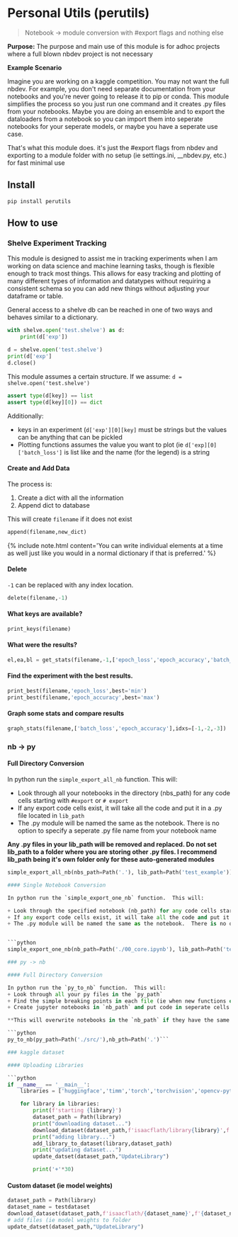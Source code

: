 # Personal Utils (perutils)
> Notebook -> module conversion with #export flags and nothing else


**Purpose:**  The purpose and main use of this module is for adhoc projects where a full blown nbdev project is not necessary 

**Example Scenario** 

Imagine you are working on a kaggle competition. You may not want the full nbdev.  For example, you don't need separate documentation from your notebooks and you're never going to release it to pip or conda.  This module simplifies the process so you just run one command and it creates .py files from your notebooks.  Maybe you are doing an ensemble and to export the dataloaders from a notebook so you can import them into seperate notebooks for your seperate models, or maybe you have a seperate use case.

That's what this module does.  it's just the #export flags from nbdev and exporting to a module folder with no setup (ie settings.ini, \_\_nbdev.py, etc.) for fast minimal use

## Install

`pip install perutils`

## How to use

### Shelve Experiment Tracking

This module is designed to assist me in tracking experiments when I am working on data science and machine learning tasks, though is flexible enough to track most things.  This allows for easy tracking and plotting of many different types of information and datatypes without requiring a consistent schema so you can add new things without adjusting your dataframe or table.

General access to a shelve db can be reached in one of two ways and behaves similar to a dictionary.

```python
with shelve.open('test.shelve') as d: 
    print(d['exp'])

d = shelve.open('test.shelve')
print(d['exp']
d.close()
```

This module assumes a certain structure.  If we assume: `d = shelve.open('test.shelve')`

```python
assert type(d[key]) == list
assert type(d[key][0]) == dict
```

Additionally:
+ keys in an experiment (`d['exp'][0][key]` must be strings but the values can be anything that can be pickled
+ Plotting functions assumes the value you want to plot (ie `d['exp][0]['batch_loss']` is list like and the name (for the legend) is a string

#### Create and Add Data

The process is:
1. Create a dict with all the information
2. Append dict to database

This will create `filename` if it does not exist

```python
append(filename,new_dict)
```
{% include note.html content='You can write individual elements at a time as well just like you would in a normal dictionary if that is preferred.' %}

#### Delete

`-1` can be replaced with any index location.

```python
delete(filename,-1)
```

#### What keys are available?

```python
print_keys(filename)
```

#### What were the results?

```python
el,ea,bl = get_stats(filename,-1,['epoch_loss','epoch_accuracy','batch_loss'],display=True)
```

#### Find the experiment with the best results.

```python
print_best(filename,'epoch_loss',best='min')
print_best(filename,'epoch_accuracy',best='max')
```

#### Graph some stats and compare results

```python
graph_stats(filename,['batch_loss','epoch_accuracy'],idxs=[-1,-2,-3])
```

### nb -> py

#### Full Directory Conversion

In python run the `simple_export_all_nb` function.  This will:
+ Look through all your notebooks in the directory (nbs_path) for any code cells starting with `#export` or `# export`
+ If any export code cells exist, it will take all the code and put it in a .py file located in `lib_path`
+ The .py module will be named the same as the notebook.  There is no option to specify a seperate .py file name from your notebook name

**Any .py files in your lib_path will be removed and replaced.  Do not set lib_path to a folder where you are storing other .py files.  I recommend lib_path being it's own folder only for these auto-generated modules**

```python
simple_export_all_nb(nbs_path=Path('.'), lib_path=Path('test_example'))```

#### Single Notebook Conversion

In python run the `simple_export_one_nb` function.  This will:

+ Look through the specified notebook (nb_path) for any code cells starting with `#export` or `# export`
+ If any export code cells exist, it will take all the code and put it in a .py file located in `lib_path`
+ The .py module will be named the same as the notebook.  There is no option to specify a seperate .py file name from your notebook name


```python
simple_export_one_nb(nb_path=Path('./00_core.ipynb'), lib_path=Path('test_example'))```

### py -> nb

#### Full Directory Conversion

In python run the `py_to_nb` function.  This will:
+ Look through all your py files in the `py_path`
+ Find the simple breaking points in each file (ie when new functions or classes are defined
+ Create jupyter notebooks in `nb_path` and put code in seperate cells (with `#export` flag)

**This will overwrite notebooks in the `nb_path` if they have the same name other than extension as a python module**

```python
py_to_nb(py_path=Path('./src/'),nb_pth=Path('.')```

### kaggle dataset

#### Uploading Libraries

```python
if __name__ == '__main__':
    libraries = ['huggingface','timm','torch','torchvision','opencv-python','albumentations','fastcore']

    for library in libraries: 
        print(f'starting {library}')
        dataset_path = Path(library)
        print("downloading dataset...")
        download_dataset(dataset_path,f'isaacflath/library{library}',f'library{library}',content=False,unzip=True)
        print("adding library...")
        add_library_to_dataset(library,dataset_path)
        print("updating dataset...")
        update_datset(dataset_path,"UpdateLibrary")

        print('+'*30)
```

#### Custom dataset (ie model weights)

```python
dataset_path = Path(library)
dataset_name = testdataset
download_dataset(dataset_path,f'isaacflath/{dataset_name}',f'{dataset_name}',content=False,unzip=True)
# add files (ie model weights to folder
update_datset(dataset_path,"UpdateLibrary")
```
